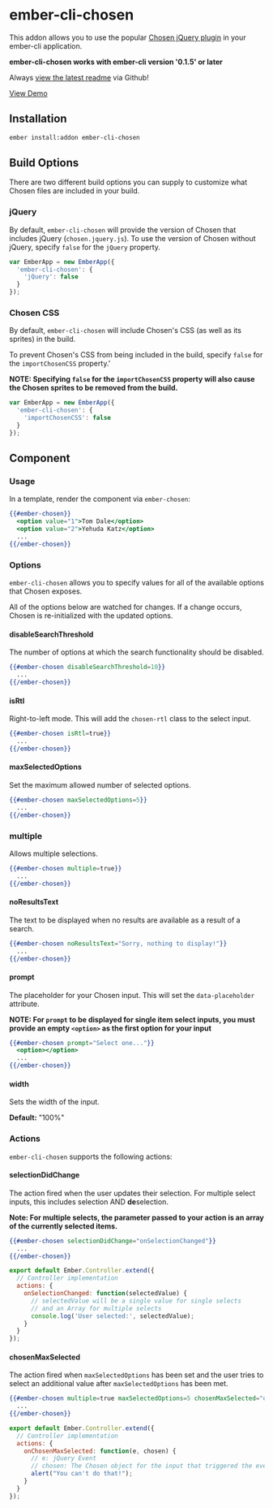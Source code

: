 # ember-cli-chosen

This addon allows you to use the popular [Chosen jQuery plugin](http://harvesthq.github.io/chosen/) in your ember-cli application.

**ember-cli-chosen works with ember-cli version '0.1.5' or later**

Always [view the latest readme](https://github.com/green-arrow/ember-cli-chosen) via Github!

[View Demo](http://green-arrow.github.io/ember-cli-chosen/)

## Installation

```bash
ember install:addon ember-cli-chosen
```

## Build Options

There are two different build options you can supply to customize what Chosen files are included in your build.

### jQuery

By default, `ember-cli-chosen` will provide the version of Chosen that includes jQuery (`chosen.jquery.js`).
To use the version of Chosen without jQuery, specify `false` for the `jQuery` property.

```javascript
var EmberApp = new EmberApp({
  'ember-cli-chosen': {
    'jQuery': false
  }
});
```

### Chosen CSS

By default, `ember-cli-chosen` will include Chosen's CSS (as well as its sprites) in the build. 

To prevent Chosen's CSS from being included in the build, specify `false` for the `importChosenCSS` property.'

**NOTE: Specifying `false` for the `importChosenCSS` property will also cause the Chosen sprites to be removed from the build.**

```javascript
var EmberApp = new EmberApp({
  'ember-cli-chosen': {
    'importChosenCSS': false
  }
});
```

## Component

### Usage

In a template, render the component via `ember-chosen`:

```hbs
{{#ember-chosen}}
  <option value="1">Tom Dale</option>
  <option value="2">Yehuda Katz</option>
  ...
{{/ember-chosen}}
```

### Options

`ember-cli-chosen` allows you to specify values for all of the available options that Chosen exposes.

All of the options below are watched for changes. If a change occurs, Chosen is re-initialized with the updated options.

#### disableSearchThreshold

The number of options at which the search functionality should be disabled.

```hbs
{{#ember-chosen disableSearchThreshold=10}}
  ...
{{/ember-chosen}}
```

#### isRtl

Right-to-left mode. This will add the `chosen-rtl` class to the select input.

```hbs
{{#ember-chosen isRtl=true}}
  ...
{{/ember-chosen}}
```

#### maxSelectedOptions

Set the maximum allowed number of selected options.

```hbs
{{#ember-chosen maxSelectedOptions=5}}
  ...
{{/ember-chosen}}
```

### multiple

Allows multiple selections.

```hbs
{{#ember-chosen multiple=true}}
  ...
{{/ember-chosen}}
```

#### noResultsText

The text to be displayed when no results are available as a result of a search.

```hbs
{{#ember-chosen noResultsText="Sorry, nothing to display!"}}
  ...
{{/ember-chosen}}
```

#### prompt

The placeholder for your Chosen input. This will set the `data-placeholder` attribute.

**NOTE: For `prompt` to be displayed for single item select inputs, you must provide an empty `<option>` as the first
option for your input**

```hbs
{{#ember-chosen prompt="Select one..."}}
  <option></option>
  ...
{{/ember-chosen}}
```

#### width

Sets the width of the input.

**Default:** "100%"

### Actions

`ember-cli-chosen` supports the following actions:

#### selectionDidChange

The action fired when the user updates their selection. For multiple select inputs, this includes selection AND
**de**selection.

**Note: For multiple selects, the parameter passed to your action is an array of the currently selected items.**

```hbs
{{#ember-chosen selectionDidChange="onSelectionChanged"}}
  ...
{{/ember-chosen}}
```

```javascript
export default Ember.Controller.extend({
  // Controller implementation
  actions: {
    onSelectionChanged: function(selectedValue) {
      // selectedValue will be a single value for single selects
      // and an Array for multiple selects
      console.log('User selected:', selectedValue);
    }
  }
});
```

#### chosenMaxSelected

The action fired when `maxSelectedOptions` has been set and the user tries to select an additional value after
`maxSelectedOptions` has been met.

```hbs
{{#ember-chosen multiple=true maxSelectedOptions=5 chosenMaxSelected="onChosenMaxSelected"}}
  ...
{{/ember-chosen}}
```

```javascript
export default Ember.Controller.extend({
  // Controller implementation
  actions: {
    onChosenMaxSelected: function(e, chosen) {
      // e: jQuery Event
      // chosen: The Chosen object for the input that triggered the event
      alert("You can't do that!");
    }
  }
});
```
